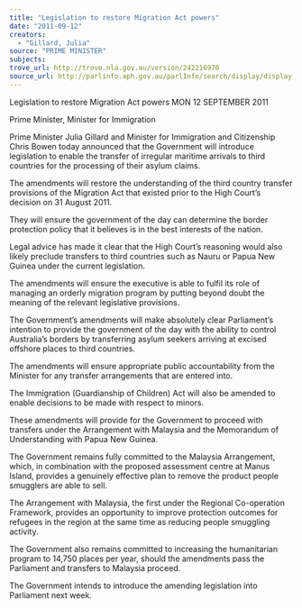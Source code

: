 ```yaml
---
title: "Legislation to restore Migration Act powers"
date: "2011-09-12"
creators:
  - "Gillard, Julia"
source: "PRIME MINISTER"
subjects:
trove_url: http://trove.nla.gov.au/version/242216970
source_url: http://parlinfo.aph.gov.au/parlInfo/search/display/display.w3p;query=Id%3A%22media/pressrel/1211631%22
---
```


 Legislation to restore Migration Act powers  MON 12 SEPTEMBER 2011 

 Prime Minister, Minister for Immigration 

 Prime Minister Julia Gillard and Minister for Immigration and Citizenship Chris Bowen  today announced that the Government will introduce legislation to enable the transfer of  irregular maritime arrivals to third countries for the processing of their asylum claims. 

 The amendments will restore the understanding of the third country transfer provisions of the  Migration Act that existed prior to the High Court’s decision on 31 August 2011. 

 They will ensure the government of the day can determine the border protection policy that it  believes is in the best interests of the nation. 

 Legal advice has made it clear that the High Court’s reasoning would also likely preclude  transfers to third countries such as Nauru or Papua New Guinea under the current legislation. 

 The amendments will ensure the executive is able to fulfil its role of managing an orderly  migration program by putting beyond doubt the meaning of the relevant legislative  provisions. 

 The Government’s amendments will make absolutely clear Parliament’s intention to provide  the government of the day with the ability to control Australia’s borders by transferring  asylum seekers arriving at excised offshore places to third countries. 

 The amendments will ensure appropriate public accountability from the Minister for any  transfer arrangements that are entered into. 

 The Immigration (Guardianship of Children) Act will also be amended to enable decisions to  be made with respect to minors. 

 These amendments will provide for the Government to proceed with transfers under the  Arrangement with Malaysia and the Memorandum of Understanding with Papua New  Guinea. 

 The Government remains fully committed to the Malaysia Arrangement, which, in  combination with the proposed assessment centre at Manus Island, provides a genuinely  effective plan to remove the product people smugglers are able to sell. 

 The Arrangement with Malaysia, the first under the Regional Co-operation Framework,  provides an opportunity to improve protection outcomes for refugees in the region at the  same time as reducing people smuggling activity. 

 The Government also remains committed to increasing the humanitarian program to 14,750  places per year, should the amendments pass the Parliament and transfers to Malaysia  proceed. 

 The Government intends to introduce the amending legislation into Parliament next week.  

  

